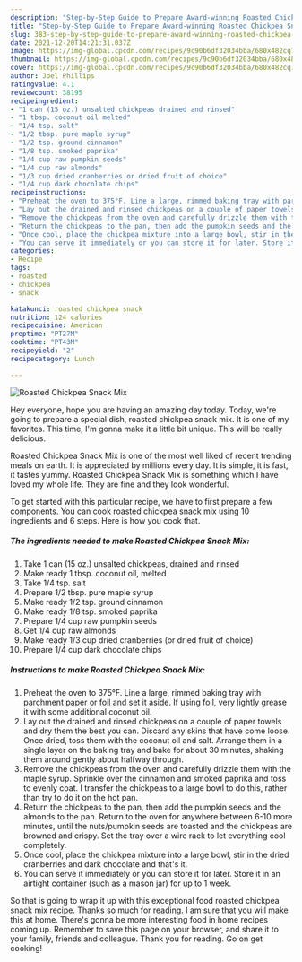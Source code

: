 ```yaml
---
description: "Step-by-Step Guide to Prepare Award-winning Roasted Chickpea Snack Mix"
title: "Step-by-Step Guide to Prepare Award-winning Roasted Chickpea Snack Mix"
slug: 383-step-by-step-guide-to-prepare-award-winning-roasted-chickpea-snack-mix
date: 2021-12-20T14:21:31.037Z
image: https://img-global.cpcdn.com/recipes/9c90b6df32034bba/680x482cq70/roasted-chickpea-snack-mix-recipe-main-photo.jpg
thumbnail: https://img-global.cpcdn.com/recipes/9c90b6df32034bba/680x482cq70/roasted-chickpea-snack-mix-recipe-main-photo.jpg
cover: https://img-global.cpcdn.com/recipes/9c90b6df32034bba/680x482cq70/roasted-chickpea-snack-mix-recipe-main-photo.jpg
author: Joel Phillips
ratingvalue: 4.1
reviewcount: 38195
recipeingredient:
- "1 can (15 oz.) unsalted chickpeas drained and rinsed"
- "1 tbsp. coconut oil melted"
- "1/4 tsp. salt"
- "1/2 tbsp. pure maple syrup"
- "1/2 tsp. ground cinnamon"
- "1/8 tsp. smoked paprika"
- "1/4 cup raw pumpkin seeds"
- "1/4 cup raw almonds"
- "1/3 cup dried cranberries or dried fruit of choice"
- "1/4 cup dark chocolate chips"
recipeinstructions:
- "Preheat the oven to 375°F. Line a large, rimmed baking tray with parchment paper or foil and set it aside. If using foil, very lightly grease it with some additional coconut oil."
- "Lay out the drained and rinsed chickpeas on a couple of paper towels and dry them the best you can. Discard any skins that have come loose. Once dried, toss them with the coconut oil and salt. Arrange them in a single layer on the baking tray and bake for about 30 minutes, shaking them around gently about halfway through."
- "Remove the chickpeas from the oven and carefully drizzle them with the maple syrup. Sprinkle over the cinnamon and smoked paprika and toss to evenly coat. I transfer the chickpeas to a large bowl to do this, rather than try to do it on the hot pan."
- "Return the chickpeas to the pan, then add the pumpkin seeds and the almonds to the pan. Return to the oven for anywhere between 6-10 more minutes, until the nuts/pumpkin seeds are toasted and the chickpeas are browned and crispy. Set the tray over a wire rack to let everything cool completely."
- "Once cool, place the chickpea mixture into a large bowl, stir in the dried cranberries and dark chocolate and that&#39;s it."
- "You can serve it immediately or you can store it for later. Store it in an airtight container (such as a mason jar) for up to 1 week."
categories:
- Recipe
tags:
- roasted
- chickpea
- snack

katakunci: roasted chickpea snack 
nutrition: 124 calories
recipecuisine: American
preptime: "PT27M"
cooktime: "PT43M"
recipeyield: "2"
recipecategory: Lunch

---
```



![Roasted Chickpea Snack Mix](https://img-global.cpcdn.com/recipes/9c90b6df32034bba/680x482cq70/roasted-chickpea-snack-mix-recipe-main-photo.jpg)

Hey everyone, hope you are having an amazing day today. Today, we're going to prepare a special dish, roasted chickpea snack mix. It is one of my favorites. This time, I'm gonna make it a little bit unique. This will be really delicious.

Roasted Chickpea Snack Mix is one of the most well liked of recent trending meals on earth. It is appreciated by millions every day. It is simple, it is fast, it tastes yummy. Roasted Chickpea Snack Mix is something which I have loved my whole life. They are fine and they look wonderful.




To get started with this particular recipe, we have to first prepare a few components. You can cook roasted chickpea snack mix using 10 ingredients and 6 steps. Here is how you cook that.

<!--inarticleads1-->

##### The ingredients needed to make Roasted Chickpea Snack Mix:

1. Take 1 can (15 oz.) unsalted chickpeas, drained and rinsed
1. Make ready 1 tbsp. coconut oil, melted
1. Take 1/4 tsp. salt
1. Prepare 1/2 tbsp. pure maple syrup
1. Make ready 1/2 tsp. ground cinnamon
1. Make ready 1/8 tsp. smoked paprika
1. Prepare 1/4 cup raw pumpkin seeds
1. Get 1/4 cup raw almonds
1. Make ready 1/3 cup dried cranberries (or dried fruit of choice)
1. Prepare 1/4 cup dark chocolate chips




<!--inarticleads2-->

##### Instructions to make Roasted Chickpea Snack Mix:

1. Preheat the oven to 375°F. Line a large, rimmed baking tray with parchment paper or foil and set it aside. If using foil, very lightly grease it with some additional coconut oil.
1. Lay out the drained and rinsed chickpeas on a couple of paper towels and dry them the best you can. Discard any skins that have come loose. Once dried, toss them with the coconut oil and salt. Arrange them in a single layer on the baking tray and bake for about 30 minutes, shaking them around gently about halfway through.
1. Remove the chickpeas from the oven and carefully drizzle them with the maple syrup. Sprinkle over the cinnamon and smoked paprika and toss to evenly coat. I transfer the chickpeas to a large bowl to do this, rather than try to do it on the hot pan.
1. Return the chickpeas to the pan, then add the pumpkin seeds and the almonds to the pan. Return to the oven for anywhere between 6-10 more minutes, until the nuts/pumpkin seeds are toasted and the chickpeas are browned and crispy. Set the tray over a wire rack to let everything cool completely.
1. Once cool, place the chickpea mixture into a large bowl, stir in the dried cranberries and dark chocolate and that&#39;s it.
1. You can serve it immediately or you can store it for later. Store it in an airtight container (such as a mason jar) for up to 1 week.




So that is going to wrap it up with this exceptional food roasted chickpea snack mix recipe. Thanks so much for reading. I am sure that you will make this at home. There's gonna be more interesting food in home recipes coming up. Remember to save this page on your browser, and share it to your family, friends and colleague. Thank you for reading. Go on get cooking!
